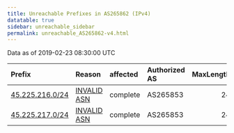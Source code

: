 ```yaml
---
title: Unreachable Prefixes in AS265862 (IPv4)
datatable: true
sidebar: unreachable_sidebar
permalink: unreachable_AS265862-v4.html
---
```


Data as of 2019-02-23 08:30:00 UTC


<div class="datatable-begin"></div>

| Prefix                                                   | Reason                                                                                                  | affected   | Authorized AS   |   MaxLength | Anchor                                         |   unreachable /24s |
|:---------------------------------------------------------|:--------------------------------------------------------------------------------------------------------|:-----------|:----------------|------------:|:-----------------------------------------------|-------------------:|
| [45.225.216.0/24](https://stat.ripe.net/45.225.216.0/24) | [INVALID ASN](https://rpki-validator.ripe.net/announcement-preview?asn=AS265862&prefix=45.225.216.0/24) | complete   | AS265853        |          24 | [LACNIC](unreachable_LACNIC_RPKI_Root-v4.html) |                  1 |
| [45.225.217.0/24](https://stat.ripe.net/45.225.217.0/24) | [INVALID ASN](https://rpki-validator.ripe.net/announcement-preview?asn=AS265862&prefix=45.225.217.0/24) | complete   | AS265853        |          24 | [LACNIC](unreachable_LACNIC_RPKI_Root-v4.html) |                  1 |

<div class="datatable-end"></div>